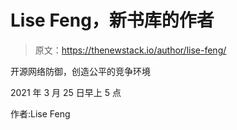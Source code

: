 # Lise Feng，新书库的作者

> 原文：<https://thenewstack.io/author/lise-feng/>

开源网络防御，创造公平的竞争环境

2021 年 3 月 25 日早上 5 点

作者:Lise Feng